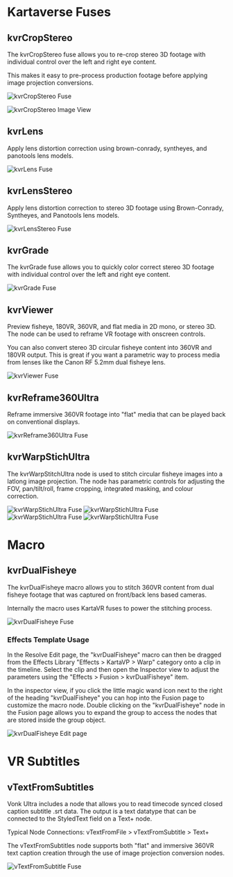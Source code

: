 # Kartaverse Fuses

## kvrCropStereo
The kvrCropStereo fuse allows you to re-crop stereo 3D footage with individual control over the left and right eye content.

This makes it easy to pre-process production footage before applying image projection conversions.

![kvrCropStereo Fuse](images/fuse-kvrCropStereo.png)

![kvrCropStereo Image View](images/fuse-kvrCropStereo-viewer.png)

## kvrLens
Apply lens distortion correction using brown-conrady, syntheyes, and panotools lens models.

![kvrLens Fuse](images/fuse-kvrLens.png)

## kvrLensStereo
Apply lens distortion correction to stereo 3D footage using Brown-Conrady, Syntheyes, and Panotools lens models.

![kvrLensStereo Fuse](images/fuse-kvrLensStereo.png)

## kvrGrade
The kvrGrade fuse allows you to quickly color correct stereo 3D footage with individual control over the left and right eye content.

![kvrGrade Fuse](images/fuse-kvrGrade.png)

## kvrViewer
Preview fisheye, 180VR, 360VR, and flat media in 2D mono, or stereo 3D. The node can be used to reframe VR footage with onscreen controls. 

You can also convert stereo 3D circular fisheye content into 360VR and 180VR output. This is great if you want a parametric way to process media from lenses like the Canon RF 5.2mm dual fisheye lens.

![kvrViewer Fuse](images/fuse-kvrViewer.png)

## kvrReframe360Ultra
Reframe immersive 360VR footage into "flat" media that can be played back on conventional displays.

![kvrReframe360Ultra Fuse](images/fuse-kvrReframe360Ultra.png)

## kvrWarpStichUltra

The kvrWarpStitchUltra node is used to stitch circular fisheye images into a latlong image projection. The node has parametric controls for adjusting the FOV, pan/tilt/roll, frame cropping, integrated masking, and colour correction.

![kvrWarpStichUltra Fuse](images/fuse-kvrWarpStichUltra-1.png)
![kvrWarpStichUltra Fuse](images/fuse-kvrWarpStichUltra-2.png)
![kvrWarpStichUltra Fuse](images/fuse-kvrWarpStichUltra-3.png)
![kvrWarpStichUltra Fuse](images/fuse-kvrWarpStichUltra-4.png)

# Macro

## kvrDualFisheye

The kvrDualFisheye macro allows you to stitch 360VR content from dual fisheye footage that was captured on front/back lens based cameras.

Internally the macro uses KartaVR fuses to power the stitching process.

![kvrDualFisheye Fuse](images/fuse-kvrDualFisheye-1.png)

### Effects Template Usage

In the Resolve Edit page, the "kvrDualFisheye" macro can then be dragged from the Effects Library "Effects > KartaVP > Warp" category onto a clip in the timeline. Select the clip and then open the Inspector view to adjust the parameters using the "Effects > Fusion > kvrDualFisheye" item.

In the inspector view, if you click the little magic wand icon next to the right of the heading "kvrDualFisheye" you can hop into the Fusion page to customize the macro node. Double clicking on the "kvrDualFisheye" node in the Fusion page allows you to expand the group to access the nodes that are stored inside the group object.

![kvrDualFisheye Edit page](images/fuse-kvrDualFisheye-2.jpg)

# VR Subtitles

## vTextFromSubtitles

Vonk Ultra includes a node that allows you to read timecode synced closed caption subtitle .srt data. The output is a text datatype that can be connected to the StyledText field on a Text+ node.

Typical Node Connections:
        vTextFromFile > vTextFromSubtitle > Text+

The vTextFromSubtitles node supports both "flat" and immersive 360VR text caption creation through the use of image projection conversion nodes.

![vTextFromSubtitle Fuse](images/fuse-vTextFromSubtitles.png)

